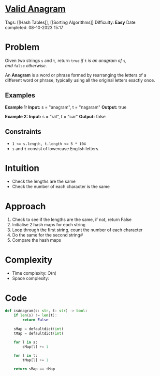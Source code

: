 # [Valid Anagram](https://leetcode.com/problems/valid-anagram/)
Tags: [[Hash Tables]], [[Sorting Algorithms]]
Difficulty: **Easy**
Date completed: 08-10-2023 15:17
# Problem
Given two strings `s` and `t`, return `true` _if_ `t` _is an anagram of_ `s`_, and_ `false` _otherwise_.

An **Anagram** is a word or phrase formed by rearranging the letters of a different word or phrase, typically using all the original letters exactly once.
## Examples
**Example 1:**
**Input:** s = "anagram", t = "nagaram"
**Output:** true

**Example 2:**
**Input:** s = "rat", t = "car"
**Output:** false
## Constraints
- `1 <= s.length, t.length <= 5 * 104`
- `s` and `t` consist of lowercase English letters.
# Intuition
- Check the lengths are the same
- Check the number of each character is the same
# Approach
<!-- Describe your approach to solving the problem. -->
1. Check to see if the lengths are the same, if not, return False
2. Initialise 2 hash maps for each string
3. Loop through the first string, count the number of each character
4. Do the same for the second string#
5. Compare the hash maps
# Complexity

- Time complexity: O(n)
- Space complexity:
# Code

``` Python
def isAnagram(s: str, t: str) -> bool:
	if len(s) != len(t):
		return False
		
	sMap = defaultdict(int)
	tMap = defaultdict(int)
	
	for l in s:
		sMap[l] += 1

	for l in t:
		tMap[l] += 1

	return sMap == tMap
```
